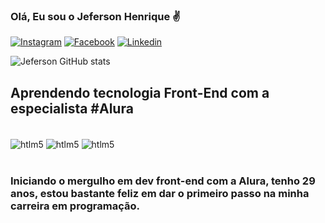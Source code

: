 ### Olá, Eu sou o Jeferson Henrique ✌️

[![Instagram](https://img.shields.io/badge/Instagram-E4405F?style=for-the-badge&logo=instagram&logoColor=white)](https://www.instagram.com/jhpaixaonovaes)
[![Facebook](https://img.shields.io/badge/Facebook-1877F2?style=for-the-badge&logo=facebook&logoColor=white)](https://www.facebook.com/henrique.paixao.58726)
[![Linkedin](https://img.shields.io/badge/LinkedIn-0077B5?style=for-the-badge&logo=linkedin&logoColor=white)](https://www.linkedin.com/in/jeferson-henrique-0a3a88224/)

![Jeferson GitHub stats](https://github-readme-stats.vercel.app/api?username=JefersonHenrique&show_icons=true&theme=tokyonight)

## Aprendendo tecnologia Front-End com a especialista #Alura 

<div style="display: inline_block"><br/> 
<img align="center" alt="htlm5" src="https://img.shields.io/badge/HTML-239120?style=for-the-badge&logo=html5&logoColor=white"/>
<img align="center" alt="htlm5" src="https://img.shields.io/badge/CSS-239120?&style=for-the-badge&logo=css3&logoColor=white"/>
<img align="center" alt="htlm5" src="https://img.shields.io/badge/JavaScript-F7DF1E?style=for-the-badge&logo=javascript&logoColor=black"/>
</div><br/>

### Iniciando o mergulho em dev front-end com a Alura, tenho 29 anos, estou bastante feliz em dar o primeiro passo na minha carreira em programação.<br/>
